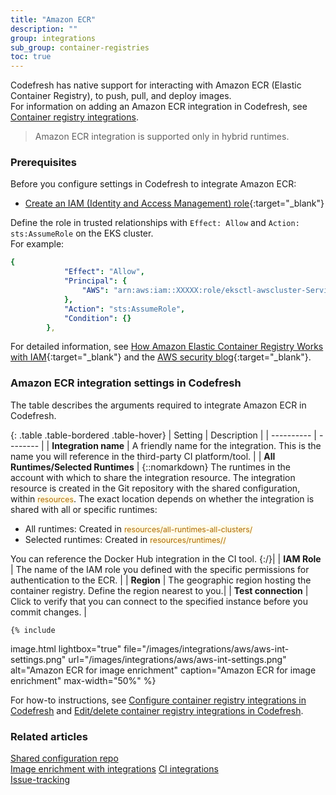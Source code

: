 ```yaml
---
title: "Amazon ECR"
description: ""
group: integrations
sub_group: container-registries
toc: true
---
```


Codefresh has native support for interacting with Amazon ECR (Elastic Container Registry), to push, pull, and deploy images.  
For information on adding an Amazon ECR integration in Codefresh, see [Container registry integrations]({{site.baseurl}}/docs/integrations/container-registries/).

>Amazon ECR integration is supported only in hybrid runtimes.

### Prerequisites
Before you configure settings in Codefresh to integrate Amazon ECR:  
* [Create an IAM (Identity and Access Management) role](https://docs.aws.amazon.com/IAM/latest/UserGuide/id_roles.html){:target="\_blank"}  

Define the role in trusted relationships with `Effect: Allow` and  `Action: sts:AssumeRole` on the EKS cluster.  
For example:  
```yaml
{
            "Effect": "Allow",
            "Principal": {
                "AWS": "arn:aws:iam::XXXXX:role/eksctl-awscluster-ServiceRole-XXXXXX"
            },
            "Action": "sts:AssumeRole",
            "Condition": {}
        },
```
For detailed information, see [How Amazon Elastic Container Registry Works with IAM](https://docs.aws.amazon.com/AmazonECR/latest/userguide/security_iam_service-with-iam.html){:target="\_blank"} and the [AWS security blog](https://aws.amazon.com/blogs/security/how-to-use-trust-policies-with-iam-roles/){:target="\_blank"}.

### Amazon ECR integration settings in Codefresh
The table describes the arguments required to integrate Amazon ECR in  Codefresh.  

{: .table .table-bordered .table-hover}
| Setting    | Description     | 
| ----------  |  -------- | 
| **Integration name**       | A friendly name for the integration. This is the name you will reference in the third-party CI platform/tool. |
| **All Runtimes/Selected Runtimes**   | {::nomarkdown} The runtimes in the account with which to share the integration resource. The integration resource is created in the Git repository with the shared configuration, within <span style="font-family: var(--font-family-monospace); font-size: 87.5%; color: #ad6800; background-color: #fffbe6">resources</span>. The exact location depends on whether the integration is shared with all or specific runtimes: <br><ul><li>All runtimes: Created in <span style="font-family: var(--font-family-monospace); font-size: 87.5%; color: #ad6800; background-color: #fffbe6">resources/all-runtimes-all-clusters/</span></li><li>Selected runtimes: Created in <span style="font-family: var(--font-family-monospace); font-size: 87.5%; color: #ad6800; background-color: #fffbe6">resources/runtimes/<runtime-name>/</span></li></ul> You can reference the Docker Hub integration in the CI tool. {:/}|
| **IAM Role**       | The name of the IAM role you defined with the specific permissions for authentication to the ECR. |
| **Region**       |  The geographic region hosting the container registry. Define the region nearest to you.|
| **Test connection**       | Click to verify that you can connect to the specified instance before you commit changes. |
   

    {% include 
   image.html 
   lightbox="true" 
   file="/images/integrations/aws/aws-int-settings.png" 
   url="/images/integrations/aws/aws-int-settings.png" 
   alt="Amazon ECR for image enrichment" 
   caption="Amazon ECR for image enrichment"
   max-width="50%" 
   %}
   
For how-to instructions, see [Configure container registry integrations in Codefresh]({{site.baseurl}}/docs/integrations/container-registries/#configure-container-registry-integrations-in-codefresh) and [Edit/delete container registry integrations in Codefresh]({{site.baseurl}}/docs/integrations/container-registries/#editdelete-container-registry-integrations-in-codefresh).  

### Related articles
[Shared configuration repo]({{site.baseurl}}/docs/reference/shared-configuration/)  
[Image enrichment with integrations]({{site.baseurl}}/docs/integrations/image-enrichment-overview/)
[CI integrations]({{site.baseurl}}/docs/integrations/ci-integrations/)  
[Issue-tracking]({{site.baseurl}}/docs/integrations/issue-tracking/)  